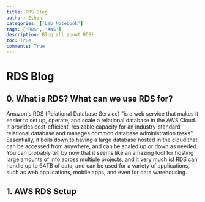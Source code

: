 ```yaml
---
title: RDS Blog
author: Ethan
categories: ['Lab Notebook']
tags: ['RDS', 'AWS']
description: Blog all about RDS!
toc: True
comments: True
---
```


# RDS Blog

## 0. What is RDS? What can we use RDS for?

Amazon's RDS (Relational Database Service) "is a web service that makes it easier to set up, operate, and scale a relational database in the AWS Cloud. It provides cost-efficient, resizable capacity for an industry-standard relational database and manages common database administration tasks". Essentially, it boils down to having a large database hosted in the cloud that can be accessed from anywhere, and can be scaled up or down as needed. You can probably tell by now that it seems like an amazing tool for hosting large amounts of info across multiple projects, and it very much is! RDS can handle up to 64TB of data, and can be used for a variety of applications, such as web applications, mobile apps, and even for data warehousing.

## 1. AWS RDS Setup